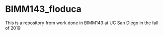 # BIMM143_floduca

This is a repository from work done in BIMM143 at UC San Diego in the fall of 2019
